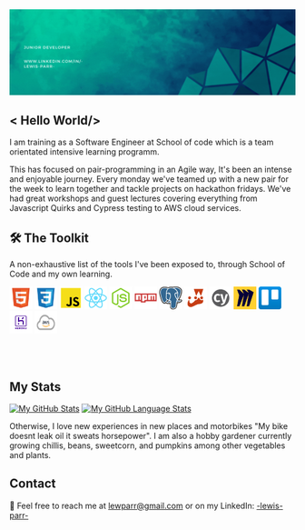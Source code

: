 <img src="./Green Modern Geometric Corporate Linkedin Banner.gif" alt="My Header GIF" width="100%" height="50%">

## < Hello World/>

I am training as a Software Engineer at School of code which is a team orientated intensive learning programm.

This has focused on pair-programming in an Agile way, It's been an intense and enjoyable journey. Every monday we've teamed up with a new pair for the week to learn together and tackle projects on hackathon fridays. We've had great workshops and guest lectures covering everything from Javascript Quirks and Cypress testing to AWS cloud services.

## 🛠 The Toolkit

A non-exhaustive list of the tools I've been exposed to, through School of Code and my own learning.

<img src="./html.png" alt="HTML icon" height="40em" width="40em"/>
<img src="./css.png" alt="css icon" height="40em" width="40em"/>
<img src="./JS.png" alt="JS icon" height="40em" width="40em"/>
<img src="./React.png" alt="React icon" height="40em" width="40em"/>
<img src="./node.png" alt="node icon" height="40em" width="40em"/>
<img src="./npm.png" alt="NPM icon" height="40em" width="40em" />
<img src="./PostfreSQL.png" alt=" postgresql icon" height="40em" width="40em"/>
<img src="./jest.png" alt=" jesticon" height="40em" width="40em"/>
<img src="./cypress.png" alt="Cypress icon" height="40em" width="40em"/>
<img src="./miro.png" alt="Miro icon" height="40em" width="40em"/>
<img src="./Trello.png" alt="Trello icon" height="40em" width="40em"/>
<img src="./Heroku.png" alt="Heroku icon" height="40em" width="40em"/>
<img src="./aws-logo.png" alt="aws icon" height="40em" width="40em"/>

<br></br>

## My Stats

[![My GitHub Stats](https://github-readme-stats.vercel.app/api/?username=Le-w-is&count_private=true&theme=tokyonight&showicons=true)]()
[![My GitHub Language Stats](https://github-readme-stats.vercel.app/api/top-langs/?username=Le-w-is&langs_count=5&theme=tokyonight)]()

Otherwise, I love new experiences in new places and motorbikes "My bike doesnt leak oil it sweats horsepower". I am also a hobby gardener currently growing chillis, beans, sweetcorn, and pumpkins among other vegetables and plants.

## Contact

📩 Feel free to reach me at lewparr@gmail.com or on my LinkedIn: <a href="www.linkedin.com/in-lewis-parr-">-lewis-parr-</a>

<!---
Le-w-is/Le-w-is is a ✨ special ✨ repository because its `README.md` (this file) appears on your GitHub profile.
You can click the Preview link to take a look at your changes.
--->
